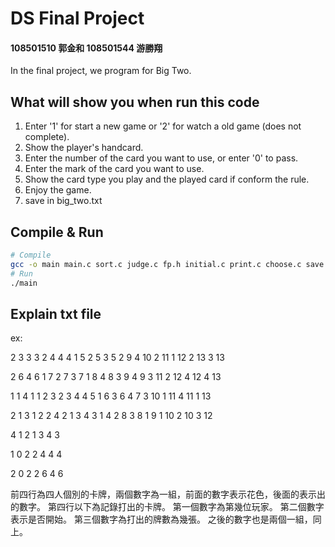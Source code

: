 # DS Final Project
#### 108501510 郭金和 108501544 游勝翔
In the final project, we program for Big Two. 
## What will show you when run this code
1. Enter '1' for start a new game or '2' for watch a old game (does not complete).
2. Show the player's handcard.
3. Enter the number of the card you want to use, or enter '0' to pass.
4. Enter the mark of the card you want to use.
4. Show the card type you play and the played card if conform the rule.
5. Enjoy the game.
6. save in big_two.txt
## Compile & Run
```sh
# Compile
gcc -o main main.c sort.c judge.c fp.h initial.c print.c choose.c save.c
# Run
./main
```

## Explain txt file
ex:

2 3 3 3 2 4 4 4 1 5 2 5 3 5 2 9 4 10 2 11 1 12 2 13 3 13 

2 6 4 6 1 7 2 7 3 7 1 8 4 8 3 9 4 9 3 11 2 12 4 12 4 13 

1 1 4 1 1 2 3 2 3 4 4 5 1 6 3 6 4 7 3 10 1 11 4 11 1 13 

2 1 3 1 2 2 4 2 1 3 4 3 1 4 2 8 3 8 1 9 1 10 2 10 3 12 

4 1 2 1 3 4 3 

1 0 2 2 4 4 4 

2 0 2 2 6 4 6 

前四行為四人個別的卡牌，兩個數字為一組，前面的數字表示花色，後面的表示出的數字。
第四行以下為記錄打出的卡牌。
第一個數字為第幾位玩家。
第二個數字表示是否開始。
第三個數字為打出的牌數為幾張。
之後的數字也是兩個一組，同上。
